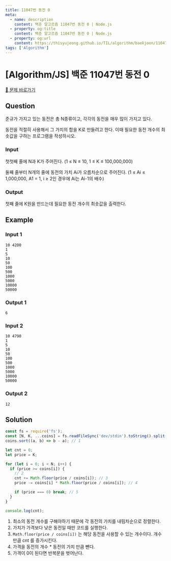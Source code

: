 ```yaml
---
title: 11047번 동전 0
meta:
  - name: description
    content: 백준 알고르즘 11047번 동전 0 | Node.js
  - property: og:title
    content: 백준 알고르즘 11047번 동전 0 | Node.js
  - property: og:url
    content: https://thisyujeong.github.io/TIL/algorithm/baekjoon/11047.html
tags: ['Algorithm']
---
```


# [Algorithm/JS] 백준 11047번 동전 0

[🔗 문제 바로가기](https://www.acmicpc.net/problem/11047)

## Question

준규가 가지고 있는 동전은 총 N종류이고, 각각의 동전을 매우 많이 가지고 있다.

동전을 적절히 사용해서 그 가치의 합을 K로 만들려고 한다. 이때 필요한 동전 개수의 최솟값을 구하는 프로그램을 작성하시오.

### Input

첫첫째 줄에 N과 K가 주어진다. (1 ≤ N ≤ 10, 1 ≤ K ≤ 100,000,000)

둘째 줄부터 N개의 줄에 동전의 가치 Ai가 오름차순으로 주어진다. (1 ≤ Ai ≤ 1,000,000, A1 = 1, i ≥ 2인 경우에 Ai는 Ai-1의 배수)

### Output

첫째 줄에 K원을 만드는데 필요한 동전 개수의 최솟값을 출력한다.

## Example

### Input 1

```
10 4200
1
5
10
50
100
500
1000
5000
10000
50000
```

### Output 1

```
6
```

### Input 2

```
10 4790
1
5
10
50
100
500
1000
5000
10000
50000
```

### Output 2

```
12
```

## Solution

```js
const fs = require('fs');
const [N, K, ...coins] = fs.readFileSync('dev/stdin').toString().split(/\s+/).map(Number);
coins.sort((a, b) => b - a); // 1

let cnt = 0;
let price = K;

for (let i = 0; i < N; i++) {
  if (price >= coins[i]) {
    // 2
    cnt += Math.floor(price / coins[i]); // 3
    price -= coins[i] * Math.floor(price / coins[i]); // 4

    if (price === 0) break; // 5
  }
}

console.log(cnt);
```

1. 최소의 동전 개수를 구해야하기 때문에 각 동전의 가치를 내림차순으로 정렬한다.
2. 가치가 가격보다 낮은 동전일 때만 코드를 실행한다.
3. `Math.floor(price / coins[i])` 는 해당 동전을 사용할 수 있는 개수이다. 개수만큼 cnt 를 증가시킨다.
4. 가격을 동전의 개수 \* 동전의 가치 만큼 뺀다.
5. 가격이 0이 된다면 반복문을 벗어난다.
